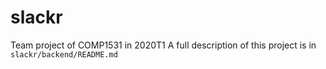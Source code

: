 # slackr
Team project of COMP1531 in 2020T1
A full description of this project is in ```slackr/backend/README.md```

